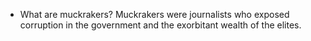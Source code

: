 - What are muckrakers?
	Muckrakers were journalists who exposed corruption in the government and the exorbitant wealth of the elites.
